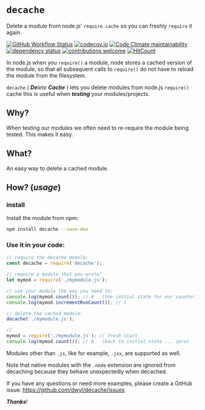 # `decache`

Delete a module from node.js' `require.cache` so you can freshly `require` it again.

[![GitHub Workflow Status](https://img.shields.io/github/workflow/status/dwyl/javascript-todo-list-tutorial/Node.js%20CI?style=flat-square)](https://github.com/dwyl/javascript-todo-list-tutorial/actions)
[![codecov.io](https://img.shields.io/codecov/c/github/dwyl/javascript-todo-list-tutorial/main.svg?style=flat-square)](http://codecov.io/github/dwyl/javascript-todo-list-tutorial?branch=main)
[![Code Climate maintainability](https://img.shields.io/codeclimate/maintainability/dwyl/decache.svg?style=flat-square)](https://github.com/dwyl/decache)
[![dependency status](https://img.shields.io/librariesio/release/npm/decache?style=flat-square)](https://github.com/dwyl/decache/blob/master/package.json#L43)
[![contributions welcome](https://img.shields.io/badge/contributions-welcome-brightgreen.svg?style=flat-square)](https://github.com/dwyl/decache/issues)
[![HitCount](http://hits.dwyl.com/dwyl/decache.svg)](http://hits.dwyl.com/dwyl/decache)

In node.js when you `require()` a module, node stores a cached version of the
module, so that all subsequent calls to `require()` do not have to reload
the module from the filesystem.

`decache` ( _**De**lete **Cache**_ ) lets you delete modules from node.js `require()` cache
this is useful when _**testing**_ your modules/projects.

## Why?

When testing our modules we often need to re-require the module being tested.
This makes it easy.

## What?

An easy way to delete a cached module.

## How? (_usage_)

### install

Install the module from npm:

```sh
npm install decache --save-dev
```

### Use it in your code:

```js
// require the decache module:
const decache = require('decache');

// require a module that you wrote"
let mymod = require('./mymodule.js');

// use your module the way you need to:
console.log(mymod.count()); // 0   (the initial state for our counter is zero)
console.log(mymod.incrementRunCount()); // 1

// delete the cached module:
decache('./mymodule.js');

//
mymod = require('./mymodule.js'); // fresh start
console.log(mymod.count()); // 0   (back to initial state ... zero)
```

Modules other than `.js`, like for example, `.jsx`, are supported as well.

Note that native modules with the `.node` extension are ignored from decaching because
they behave unexpectedly when decached.

If you have any questions or need more examples, please create a GitHub issue:
https://github.com/dwyl/decache/issues

***Thanks***!
